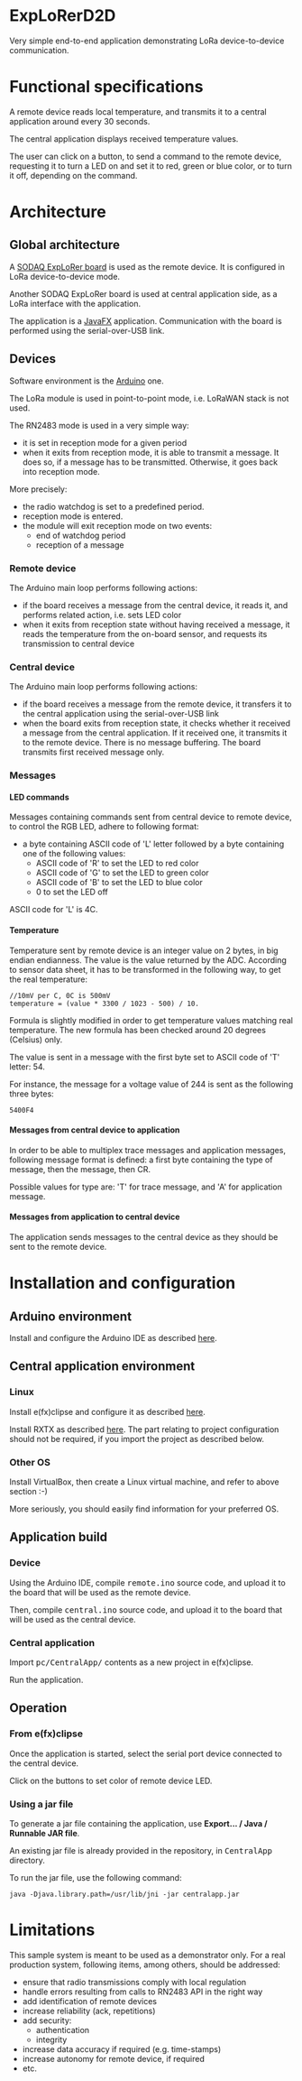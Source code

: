 # ExpLoRerD2D

Very simple end-to-end application demonstrating LoRa device-to-device communication.

# Functional specifications

A remote device reads local temperature, and transmits it to a central application around every 30 seconds.

The central application displays received temperature values. 

The user can click on a button, to send a command to the remote device, requesting it to turn a LED on and set it to red, green or blue color, or to turn it off, depending on the command.

# Architecture

## Global architecture

A [SODAQ ExpLoRer board](http://support.sodaq.com/sodaq-one/explorer/) is used as the remote device. It is configured in LoRa device-to-device mode.

Another SODAQ ExpLoRer board is used at central application side, as a LoRa interface with the application.

The application is a [JavaFX](http://www.oracle.com/technetwork/java/javase/overview/javafx-overview-2158620.html) application. Communication with the board is performed using the serial-over-USB link.

## Devices

Software environment is the [Arduino](https://www.arduino.cc/) one.

The LoRa module is used in point-to-point mode, i.e. LoRaWAN stack is not used.

The RN2483 mode is used in a very simple way:

* it is set in reception mode for a given period
* when it exits from reception mode, it is able to transmit a message. It does so, if a message has to be transmitted. Otherwise, it goes back into reception mode.

More precisely:

* the radio watchdog is set to a predefined period.
* reception mode is entered.
* the module will exit reception mode on two events:
  * end of watchdog period
  * reception of a message 

### Remote device

The Arduino main loop performs following actions:

* if the board receives a message from the central device, it reads it, and performs related action, i.e. sets LED color
* when it exits from reception state without having received a message, it reads the temperature from the on-board sensor, and requests its transmission to central device

### Central device

The Arduino main loop performs following actions:

* if the board receives a message from the remote device, it transfers it to the central application using the serial-over-USB link
* when the board exits from reception state, it checks whether it received a message from the central application. If it received one, it transmits it to the remote device. There is no message buffering. The board transmits first received message only.

### Messages

#### LED commands

Messages containing commands sent from central device to remote device, to control the RGB LED, adhere to following format:

* a byte containing ASCII code of 'L' letter followed by a byte containing one of the following values:
  * ASCII code of 'R' to set the LED to red color
  * ASCII code of 'G' to set the LED to green color
  * ASCII code of 'B' to set the LED to blue color
  * 0 to set the LED off

ASCII code for 'L' is 4C.

#### Temperature

Temperature sent by remote device is an integer value on 2 bytes, in big endian endianness. The value is the value returned by the ADC. According to sensor data sheet, it has to be transformed in the following way, to get the real temperature:

```
//10mV per C, 0C is 500mV
temperature = (value * 3300 / 1023 - 500) / 10.
```

Formula is slightly modified in order to get temperature values matching real temperature. The new formula has been checked around 20 degrees (Celsius) only.

The value is sent in a message with the first byte set to ASCII code of 'T' letter: 54.

For instance, the message for a voltage value of 244 is sent as the following three bytes:

``` 
5400F4
```

#### Messages from central device to application

In order to be able to multiplex trace messages and application messages, following message format is defined: a first byte containing the type of message, then the message, then CR.

Possible values for type are: 'T' for trace message, and 'A' for application message.

#### Messages from application to central device

The application sends messages to the central device as they should be sent to the remote device.

# Installation and configuration

## Arduino environment

Install and configure the Arduino IDE as described [here](http://support.sodaq.com/sodaq-one/explorer/).

## Central application environment

### Linux

Install e(fx)clipse and configure it as described [here](http://www.monblocnotes.com/node/2274).

Install RXTX as described [here](http://www.monblocnotes.com/node/2153). The part relating to project configuration should not be required, if you import the project as described below.

### Other OS

Install VirtualBox, then create a Linux virtual machine, and refer to above section :-)

More seriously, you should easily find information for your preferred OS.

## Application build

### Device

Using the Arduino IDE, compile <tt>remote.ino</tt> source code, and upload it to the board that will be used as the remote device.

Then, compile <tt>central.ino</tt> source code, and upload it to the board that will be used as the central device.

### Central application

Import <tt>pc/CentralApp/</tt> contents as a new project in e(fx)clipse.

Run the application.

## Operation

### From e(fx)clipse

Once the application is started, select the serial port device connected to the central device.

Click on the buttons to set color of remote device LED.

### Using a jar file

To generate a jar file containing the application, use **Export... / Java / Runnable JAR file**.

An existing jar file is already provided in the repository, in <tt>CentralApp</tt> directory.

To run the jar file, use the following command:

```
java -Djava.library.path=/usr/lib/jni -jar centralapp.jar
```

# Limitations

This sample system is meant to be used as a demonstrator only. For a real production system, following items, among others, should be addressed:

* ensure that radio transmissions comply with local regulation
* handle errors resulting from calls to RN2483 API in the right way
* add identification of remote devices
* increase reliability (ack, repetitions)
* add security:
  * authentication
  * integrity
* increase data accuracy if required (e.g. time-stamps)
* increase autonomy for remote device, if required
* etc.